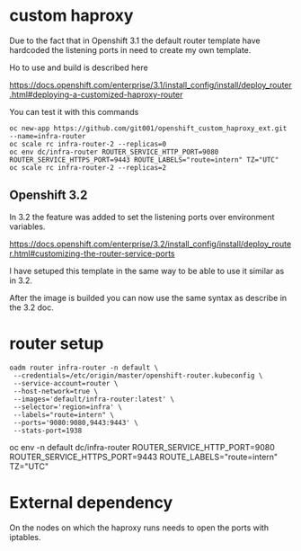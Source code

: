 # custom haproxy

Due to the fact that in Openshift 3.1 the default router template have hardcoded the listening ports in need to create my own template.

Ho to use and build is described here

https://docs.openshift.com/enterprise/3.1/install_config/install/deploy_router.html#deploying-a-customized-haproxy-router

You can test it with this commands

```
oc new-app https://github.com/git001/openshift_custom_haproxy_ext.git --name=infra-router
oc scale rc infra-router-2 --replicas=0
oc env dc/infra-router ROUTER_SERVICE_HTTP_PORT=9080 ROUTER_SERVICE_HTTPS_PORT=9443 ROUTE_LABELS="route=intern" TZ="UTC"
oc scale rc infra-router-2 --replicas=2
```

## Openshift 3.2

In 3.2 the feature was added to set the listening ports over environment variables.

https://docs.openshift.com/enterprise/3.2/install_config/install/deploy_router.html#customizing-the-router-service-ports

I have setuped this template in the same way to be able to use it similar as in 3.2.

After the image is builded you can now use the same syntax as describe in the 3.2 doc.

# router setup

```
oadm router infra-router -n default \
 --credentials=/etc/origin/master/openshift-router.kubeconfig \
 --service-account=router \
 --host-network=true \
 --images='default/infra-router:latest' \
 --selector='region=infra' \
 --labels="route=intern" \
 --ports='9080:9080,9443:9443' \
 --stats-port=1938 
```

oc env -n default dc/infra-router ROUTER_SERVICE_HTTP_PORT=9080 ROUTER_SERVICE_HTTPS_PORT=9443 ROUTE_LABELS="route=intern" TZ="UTC"

# External dependency

On the nodes on which the haproxy runs needs to open the ports with iptables.


